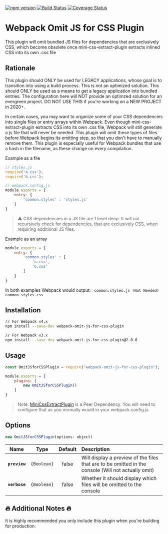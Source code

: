 [![npm version](https://img.shields.io/npm/v/webpack-omit-js-for-css-plugin.svg)](https://www.npmjs.com/package/webpack-omit-js-for-css-plugin) [![Build Status](https://travis-ci.org/jsilvax/webpack-omit-js-for-css-plugin.svg?branch=master)](https://travis-ci.org/jsilvax/webpack-omit-js-for-css-plugin) [![Coverage Status](https://coveralls.io/repos/github/jsilvax/webpack-omit-js-for-css-plugin/badge.svg)](https://coveralls.io/github/jsilvax/webpack-omit-js-for-css-plugin)

# Webpack Omit JS for CSS Plugin

This plugin will omit bundled JS files for dependencies that are exclusively CSS, which become obsolete once mini-css-extract-plugin extracts inlined CSS into its own .css file

## Rationale

This plugin should ONLY be used for LEGACY applications, whose goal is to transition into using a build process. This is not an optimized solution. This should ONLY be used as a means to get a legacy application into bundled entries. The configuration here will NOT provide an optimzed solution for an evergreen project. DO NOT USE THIS if you're working on a NEW PROJECT in 2020+. 

In certain cases, you may want to organize some of your CSS dependencies into single files or entry arrays within Webpack. Even though mini-css-extract-plugin extracts CSS into its own .css file, Webpack will still generate a js file that will never be needed. This plugin will omit these types of files before Webpack begins its emitting step, so that you don't have to manually remove them. This plugin is especially useful for Webpack bundles that use a hash in the filename, as these change on every compilation.

Example as a file
```js
// styles.js
require('a.css');
require('b.css');

// webpack.config.js
module.exports = {
	entry: {
		'common.styles' : 'styles.js'
	}
}
```
> :warning: CSS dependencies in a JS file are 1 level deep. It will not recursively check for dependencies, that are exclusively CSS, when requiring additional JS files.

Example as an array
```js
module.exports = {
	entry: {
		'common.styles' : [
			'a.css',
			'b.css'
		]
	}
}
```
In both examples Webpack would output:
`` common.styles.js (Not Needed)``
``common.styles.css``


## Installation
```bash
// For Webpack v4.x
npm install --save-dev webpack-omit-js-for-css-plugin

// For Webpack v3.x
npm install --save-dev webpack-omit-js-for-css-plugin@2.0.0
```
## Usage

```js
const OmitJSforCSSPlugin = require("webpack-omit-js-for-css-plugin");

module.exports = {
	plugins: [
		new OmitJSforCSSPlugin()
	]
}
```
> Note: [MiniCssExtractPlugin](https://github.com/webpack-contrib/mini-css-extract-plugin "MiniCssExtractPlugin") is a Peer Dependency. You will need to configure that as you normally would in your webpack.config.js

## Options
```js
new OmitJSforCSSPlugin(options: object)
```
|Name|Type|Default|Description|
|:--:|:--:|:-----:|:----------|
|**`preview`**|`{Boolean}`|false|Will display a preview of the files that are to be omitted in the console (Will not actually omit)|
|**`verbose`**|`{Boolean}`|false|Whether it should display which files will be omitted to the console|

## :fire: Additional Notes :fire:
It is highly recommended you only include this plugin when you're building for production. 